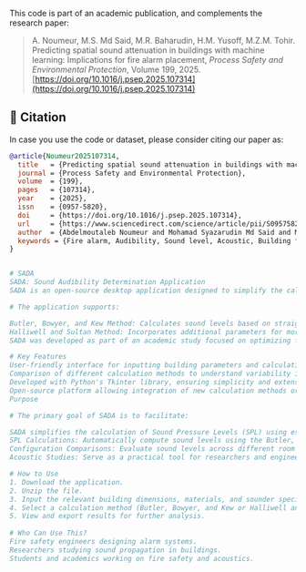 
This code is part of an academic publication, and complements the research paper:

> A. Noumeur, M.S. Md Said, M.R. Baharudin, H.M. Yusoff, M.Z.M. Tohir. Predicting spatial sound attenuation in buildings with machine learning: Implications for fire alarm placement, *Process Safety and Environmental Protection*, Volume 199, 2025. [https://doi.org/10.1016/j.psep.2025.107314](https://doi.org/10.1016/j.psep.2025.107314)

## 📄 Citation

In case you use the code or dataset, please consider citing our paper as:

```bibtex
@article{Noumeur2025107314,
  title   = {Predicting spatial sound attenuation in buildings with machine learning: Implications for fire alarm placement},
  journal = {Process Safety and Environmental Protection},
  volume  = {199},
  pages   = {107314},
  year    = {2025},
  issn    = {0957-5820},
  doi     = {https://doi.org/10.1016/j.psep.2025.107314},
  url     = {https://www.sciencedirect.com/science/article/pii/S0957582025005816},
  author  = {Abdelmoutaleb Noumeur and Mohamad Syazarudin Md Said and Mohd Rafee Baharudin and Hamdan Mohamed Yusoff and Mohd Zahirasri Mohd Tohir},
  keywords = {Fire alarm, Audibility, Sound level, Acoustic, Building fire safety, Machine learning}
}


# SADA
SADA: Sound Audibility Determination Application
SADA is an open-source desktop application designed to simplify the calculation of sound levels in residential and commercial buildings. It leverages established acoustic calculation methods and integrates a user-friendly interface for researchers, engineers, and safety professionals.

# The application supports:

Butler, Bowyer, and Kew Method: Calculates sound levels based on straightforward acoustic principles.
Halliwell and Sultan Method: Incorporates additional parameters for more detailed sound level estimations.
SADA was developed as part of an academic study focused on optimizing fire alarm placement to enhance audibility in residential units.

# Key Features
User-friendly interface for inputting building parameters and calculating sound levels.
Comparison of different calculation methods to understand variability in sound predictions.
Developed with Python's Tkinter library, ensuring simplicity and extensibility.
Open-source platform allowing integration of new calculation methods or updates.
Purpose

# The primary goal of SADA is to facilitate:

SADA simplifies the calculation of Sound Pressure Levels (SPL) using established methods for sound propagation analysis. It is designed to assist with:
SPL Calculations: Automatically compute sound levels using the Butler, Bowyer, and Kew Method and the Halliwell and Sultan Method, ensuring accurate and efficient results.
Configuration Comparisons: Evaluate sound levels across different room and door configurations to analyze variability and error rates in complex building layouts.
Acoustic Studies: Serve as a practical tool for researchers and engineers studying sound propagation, fire alarm effectiveness, and building acoustics.

# How to Use
1. Download the application.
2. Unzip the file.
3. Input the relevant building dimensions, materials, and sounder specifications.
4. Select a calculation method (Butler, Bowyer, and Kew or Halliwell and Sultan).
5. View and export results for further analysis.
 
# Who Can Use This?
Fire safety engineers designing alarm systems.
Researchers studying sound propagation in buildings.
Students and academics working on fire safety and acoustics.
